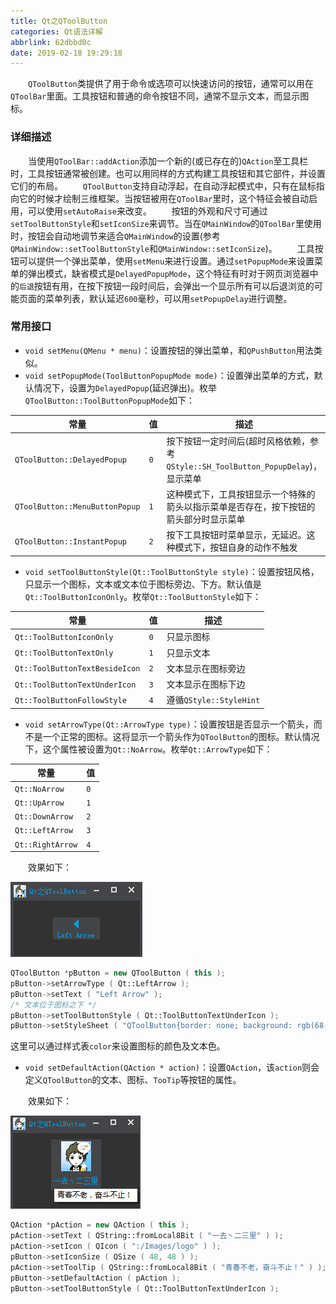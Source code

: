 ```yaml
---
title: Qt之QToolButton
categories: Qt语法详解
abbrlink: 62dbbd0c
date: 2019-02-18 19:29:18
---
```

&emsp;&emsp;`QToolButton`类提供了用于命令或选项可以快速访问的按钮，通常可以用在`QToolBar`里面。工具按钮和普通的命令按钮不同，通常不显示文本，而显示图标。

### 详细描述

&emsp;&emsp;当使用`QToolBar::addAction`添加一个新的(或已存在的)`QAction`至工具栏时，工具按钮通常被创建。也可以用同样的方式构建工具按钮和其它部件，并设置它们的布局。
&emsp;&emsp;`QToolButton`支持自动浮起，在自动浮起模式中，只有在鼠标指向它的时候才绘制三维框架。当按钮被用在`QToolBar`里时，这个特征会被自动启用，可以使用`setAutoRaise`来改变。
&emsp;&emsp;按钮的外观和尺寸可通过`setToolButtonStyle`和`setIconSize`来调节。当在`QMainWindow`的`QToolBar`里使用时，按钮会自动地调节来适合`QMainWindow`的设置(参考`QMainWindow::setToolButtonStyle`和`QMainWindow::setIconSize`)。
&emsp;&emsp;工具按钮可以提供一个弹出菜单，使用`setMenu`来进行设置。通过`setPopupMode`来设置菜单的弹出模式，缺省模式是`DelayedPopupMode`，这个特征有时对于网页浏览器中的`后退`按钮有用，在按下按钮一段时间后，会弹出一个显示所有可以后退浏览的可能页面的菜单列表，默认延迟`600`毫秒，可以用`setPopupDelay`进行调整。

### 常用接口

- `void setMenu(QMenu * menu)`：设置按钮的弹出菜单，和`QPushButton`用法类似。
- `void setPopupMode(ToolButtonPopupMode mode)`：设置弹出菜单的方式，默认情况下，设置为`DelayedPopup`(延迟弹出)。枚举`QToolButton::ToolButtonPopupMode`如下：

常量                           | 值  | 描述
-------------------------------|-----|--------
`QToolButton::DelayedPopup`    | `0` | 按下按钮一定时间后(超时风格依赖，参考`QStyle::SH_ToolButton_PopupDelay`)，显示菜单
`QToolButton::MenuButtonPopup` | `1` | 这种模式下，工具按钮显示一个特殊的箭头以指示菜单是否存在，按下按钮的箭头部分时显示菜单
`QToolButton::InstantPopup`    | `2` | 按下工具按钮时菜单显示，无延迟。这种模式下，按钮自身的动作不触发

- `void setToolButtonStyle(Qt::ToolButtonStyle style)`：设置按钮风格，只显示一个图标，文本或文本位于图标旁边、下方。默认值是`Qt::ToolButtonIconOnly`。枚举`Qt::ToolButtonStyle`如下：

常量                           | 值  | 描述
-------------------------------|-----|----
`Qt::ToolButtonIconOnly`       | `0` | 只显示图标
`Qt::ToolButtonTextOnly`       | `1` | 只显示文本
`Qt::ToolButtonTextBesideIcon` | `2` | 文本显示在图标旁边
`Qt::ToolButtonTextUnderIcon`  | `3` | 文本显示在图标下边
`Qt::ToolButtonFollowStyle`    | `4` | 遵循`QStyle::StyleHint`

- `void setArrowType(Qt::ArrowType type)`：设置按钮是否显示一个箭头，而不是一个正常的图标。这将显示一个箭头作为`QToolButton`的图标。默认情况下，这个属性被设置为`Qt::NoArrow`。枚举`Qt::ArrowType`如下：

常量             | 值
-----------------|------
`Qt::NoArrow`    | `0`
`Qt::UpArrow`    | `1`
`Qt::DownArrow`  | `2`
`Qt::LeftArrow`  | `3`
`Qt::RightArrow` | `4`

&emsp;&emsp;效果如下：

<img src="./Qt之QToolButton/1.png">

``` cpp
QToolButton *pButton = new QToolButton ( this );
pButton->setArrowType ( Qt::LeftArrow );
pButton->setText ( "Left Arrow" );
/* 文本位于图标之下 */
pButton->setToolButtonStyle ( Qt::ToolButtonTextUnderIcon );
pButton->setStyleSheet ( "QToolButton{border: none; background: rgb(68, 69, 73); color: rgb(0, 160, 230);}" );
```

这里可以通过样式表`color`来设置图标的颜色及文本色。

- `void setDefaultAction(QAction * action)`：设置`QAction`，该`action`则会定义`QToolButton`的文本、图标、`TooTip`等按钮的属性。

&emsp;&emsp;效果如下：

<img src="./Qt之QToolButton/2.png">

``` cpp
QAction *pAction = new QAction ( this );
pAction->setText ( QString::fromLocal8Bit ( "一去丶二三里" ) );
pAction->setIcon ( QIcon ( ":/Images/logo" ) );
pButton->setIconSize ( QSize ( 48, 48 ) );
pAction->setToolTip ( QString::fromLocal8Bit ( "青春不老，奋斗不止！" ) );
pButton->setDefaultAction ( pAction );
pButton->setToolButtonStyle ( Qt::ToolButtonTextUnderIcon );
```